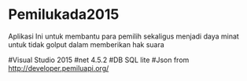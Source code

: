# Pemilukada2015

Aplikasi Ini untuk membantu para pemilih sekaligus menjadi daya minat untuk tidak golput dalam memberikan hak suara

#Visual Studio 2015 #net 4.5.2
#DB SQL lite
#Json from http://developer.pemiluapi.org/
